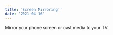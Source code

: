 ```yaml
---
title: 'Screen Mirroring⁺'
date: '2021-04-16'
---
```


Mirror your phone screen or cast media to your TV.